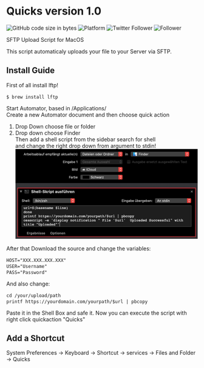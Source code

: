 # Quicks version 1.0
![GitHub code size in bytes](https://img.shields.io/github/languages/code-size/nekogami-dono/quicks)
![Platform](https://img.shields.io/badge/platform-macos%2010.15-blue)
![Twitter Follower](https://img.shields.io/twitter/follow/Kenny94_?style=social)
![Follower](https://img.shields.io/github/followers/nekogami-dono?style=social)



SFTP Upload Script for MacOS

This script automaticaly uploads your file to your Server via SFTP.
## Install Guide
First of all install lftp!  
```
$ brew install lftp
```
Start Automator, based in /Applications/  
Create a new Automator document and then choose quick action  
1. Drop Down choose file or folder  
2. Drop down choose Finder  
Then add a shell script from the sidebar search for shell  
and change the right drop down from argument to stdin!
![Service](https://raw.githubusercontent.com/Nekogami-dono/Quicks/master/service.png)

After that Download the source and change the variables:
```
HOST="XXX.XXX.XXX.XXX"
USER="Username"
PASS="Password"
```
  And also change: 
```
cd /your/upload/path
printf https://yourdomain.com/yourpath/$url | pbcopy
```
Paste it in the Shell Box and safe it.
Now you can execute the script with right click quickaction "Quicks"  
## Add a Shortcut
System Preferences -> Keyboard -> Shortcut -> services -> Files and Folder -> Quicks
